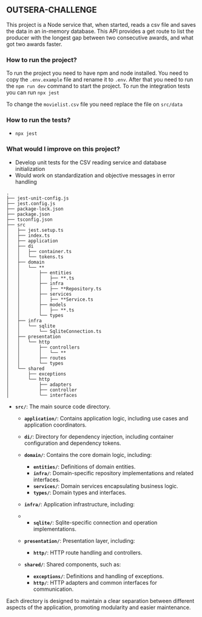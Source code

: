 ## OUTSERA-CHALLENGE

This project is a Node service that, when started, reads a csv file and saves the data in an in-memory database. This API provides a get route to list the producer with the longest gap between two consecutive awards, and what
got two awards faster.

### How to run the project?

To run the project you need to have npm and node installed. You need to copy the `.env.example` file and rename it to `.env`. After that you need to run the `npm run dev` command to start the project. To run the integration tests you can run `npx jest`

To change the `movielist.csv` file you need replace the file on `src/data`

### How to run the tests?

- `npx jest`

### What would I improve on this project?

- Develop unit tests for the CSV reading service and database initialization
- Would work on standardization and objective messages in error handling

```
.
├── jest-unit-config.js
├── jest.config.js
├── package-lock.json
├── package.json
├── tsconfig.json
├── src
│   ├── jest.setup.ts
│   ├── index.ts
│   ├── application
│   ├── di
│   │   ├── container.ts
│   │   └── tokens.ts
│   ├── domain
│   │   └── **
│   │       ├── entities
│   │       │   ├── **.ts
│   │       ├── infra
│   │       │   ├── **Repository.ts
│   │       ├── services
│   │       │   ├── **Service.ts
│   │       ├── models
│   │       │   ├── **.ts
│   │       └── types
│   ├── infra
│   │   └── sqlite
│   │       └── SqliteConnection.ts
│   ├── presentation
│   │   └── http
│   │       ├── controllers
│   │       │   └── **
│   │       ├── routes
│   │       └── types
│   └── shared
│       ├── exceptions
│       └── http
│           ├── adapters
│           ├── controller
│           └── interfaces
```

- **`src/`**: The main source code directory.

  - **`application/`**: Contains application logic, including use cases and application coordinators.

  - **`di/`**: Directory for dependency injection, including container configuration and dependency tokens.

  - **`domain/`**: Contains the core domain logic, including:

    - **`entities/`**: Definitions of domain entities.
    - **`infra/`**: Domain-specific repository implementations and related interfaces.
    - **`services/`**: Domain services encapsulating business logic.
    - **`types/`**: Domain types and interfaces.

  - **`infra/`**: Application infrastructure, including:
  - - **`sqlite/`**: Sqlite-specific connection and operation implementations.

  - **`presentation/`**: Presentation layer, including:

    - **`http/`**: HTTP route handling and controllers.

  - **`shared/`**: Shared components, such as:
    - **`exceptions/`**: Definitions and handling of exceptions.
    - **`http/`**: HTTP adapters and common interfaces for communication.

Each directory is designed to maintain a clear separation between different aspects of the application, promoting modularity and easier maintenance.
